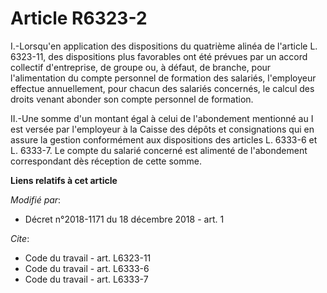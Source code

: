 # Article R6323-2

I.-Lorsqu'en application des dispositions du quatrième alinéa de l'article L. 6323-11, des dispositions plus favorables ont
été prévues par un accord collectif d'entreprise, de groupe ou, à défaut, de branche, pour l'alimentation du compte personnel
de formation des salariés, l'employeur effectue annuellement, pour chacun des salariés concernés, le calcul des droits venant
abonder son compte personnel de formation. 

II.-Une somme d'un montant égal à celui de l'abondement mentionné au I est versée par l'employeur à la Caisse des dépôts et
consignations qui en assure la gestion conformément aux dispositions des articles L. 6333-6 et L. 6333-7. Le compte du
salarié concerné est alimenté de l'abondement correspondant dès réception de cette somme.

**Liens relatifs à cet article**

_Modifié par_:

  - Décret n°2018-1171 du 18 décembre 2018 - art. 1

_Cite_:

  - Code du travail - art. L6323-11
  - Code du travail - art. L6333-6
  - Code du travail - art. L6333-7

